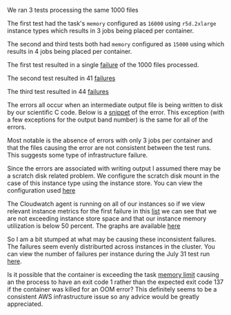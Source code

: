 We ran 3 tests processing the same 1000 files 

The first test had the task's `memory` configured as `16000` using `r5d.2xlarge` instance types which results in 3 jobs being placed per container.

The second and third tests both had `memory` configured as `15000` using which results in 4 jobs being placed per container.

The first test resulted in a single [failure](Jul_24_S30_error_details.csv) of the 1000 files processed.

The second test resulted in 41 [failures](Jul_28_S30_error_details.csv)

The third test resulted in 44 [failures](Jul_31_S30_error_details.csv)

The errors all occur when an intermediate output file is being written to disk by our scientific C code.  Below is a [snippet](log_snippet.csv) of the error.  This exception (with a few exceptions for the output band number) is the same for all of the errors.

Most notable is the absence of errors with only 3 jobs per container and that the files causing the error are not consistent between the test runs.  This suggests some type of infrastructure failure.

Since the errors are associated with writing output I assumed there may be a scratch disk related problem.  We configure the scratch disk mount in the case of this instance type using the instance store.  You can view the configuration used [here](userdata.txt)

The Cloudwatch agent is running on all of our instances so if we view relevant instance metrics for the first failure in this [list](Jul_31_S30_error_details.csv) we can see that we are not exceeding instance store space and that our instance memory utilization is below 50 percent.  The graphs are available [here](https://us-west-2.console.aws.amazon.com/cloudwatch/home?region=us-west-2#metricsV2:graph=~(metrics~(~(~'AWS*2fECS~'CPUUtilization~'ClusterName~'BatchComputeEnvironment-ed59a8d07adb417_Batch_3ef677e8-a1c6-3936-9345-e383995e7827~(visible~false))~(~'CWAgent~'disk_used_percent~'path~'*2f~'host~'ip-10-1-68-54.us-west-2.compute.internal~'device~'nvme0n1p1~'fstype~'ext4)~(~'...~'*2fscratch~'.~'.~'.~'nvme1n1~'.~'.)~(~'.~'mem_used_percent~'host~'ip-10-1-68-54.us-west-2.compute.internal))~period~300~stat~'Maximum~region~'us-west-2~start~'2020-07-31T20*3a00*3a00.999Z~end~'2020-07-31T21*3a00*3a00.000Z~view~'timeSeries~stacked~false);query=~'*7bCWAgent*2cdevice*2cfstype*2chost*2cpath*7d*20ip-10-1-68-54.us-west-2.compute.internal)

So I am a bit stumped at what may be causing these inconsistent failures.  The failures seem evenly distriburted across instances in the cluster.  You can view the number of failures per instance during the July 31 test run [here](Jul_31_S30_container_failures.csv).

Is it possible that the container is exceeding the task [memory limit](https://docs.aws.amazon.com/AmazonECS/latest/developerguide/task_definition_parameters.html#container_definition_memory) causing an the process to have an exit code 1 rather than the expected exit code 137 if the container was killed for an OOM error?  This definitely seems to be a consistent AWS infrastructure issue so any advice would be greatly appreciated.
